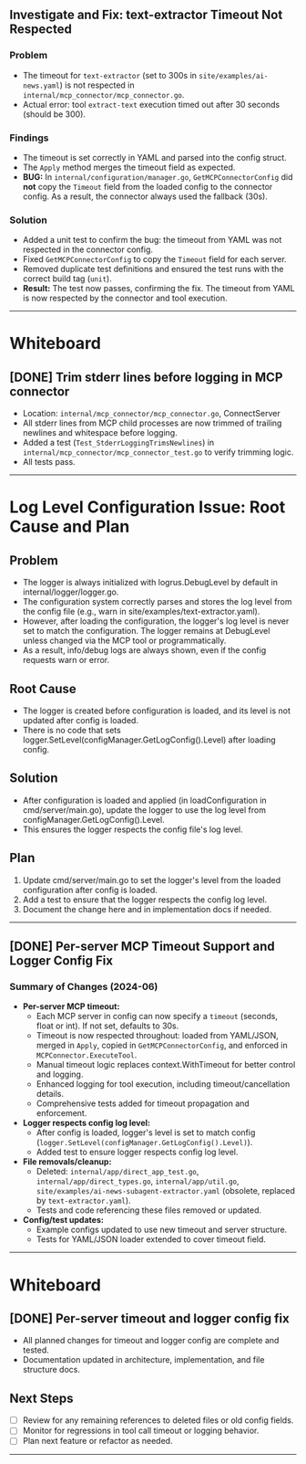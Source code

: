 ## Investigate and Fix: text-extractor Timeout Not Respected

### Problem
- The timeout for `text-extractor` (set to 300s in `site/examples/ai-news.yaml`) is not respected in `internal/mcp_connector/mcp_connector.go`.
- Actual error: tool `extract-text` execution timed out after 30 seconds (should be 300).

### Findings
- The timeout is set correctly in YAML and parsed into the config struct.
- The `Apply` method merges the timeout field as expected.
- **BUG:** In `internal/configuration/manager.go`, `GetMCPConnectorConfig` did **not** copy the `Timeout` field from the loaded config to the connector config. As a result, the connector always used the fallback (30s).

### Solution
- Added a unit test to confirm the bug: the timeout from YAML was not respected in the connector config.
- Fixed `GetMCPConnectorConfig` to copy the `Timeout` field for each server.
- Removed duplicate test definitions and ensured the test runs with the correct build tag (`unit`).
- **Result:** The test now passes, confirming the fix. The timeout from YAML is now respected by the connector and tool execution.

---

# Whiteboard

## [DONE] Trim stderr lines before logging in MCP connector
- Location: `internal/mcp_connector/mcp_connector.go`, ConnectServer
- All stderr lines from MCP child processes are now trimmed of trailing newlines and whitespace before logging.
- Added a test (`Test_StderrLoggingTrimsNewlines`) in `internal/mcp_connector/mcp_connector_test.go` to verify trimming logic.
- All tests pass.

---

# Log Level Configuration Issue: Root Cause and Plan

## Problem
- The logger is always initialized with logrus.DebugLevel by default in internal/logger/logger.go.
- The configuration system correctly parses and stores the log level from the config file (e.g., warn in site/examples/text-extractor.yaml).
- However, after loading the configuration, the logger's log level is never set to match the configuration. The logger remains at DebugLevel unless changed via the MCP tool or programmatically.
- As a result, info/debug logs are always shown, even if the config requests warn or error.

## Root Cause
- The logger is created before configuration is loaded, and its level is not updated after config is loaded.
- There is no code that sets logger.SetLevel(configManager.GetLogConfig().Level) after loading config.

## Solution
- After configuration is loaded and applied (in loadConfiguration in cmd/server/main.go), update the logger to use the log level from configManager.GetLogConfig().Level.
- This ensures the logger respects the config file's log level.

## Plan
1. Update cmd/server/main.go to set the logger's level from the loaded configuration after config is loaded.
2. Add a test to ensure that the logger respects the config log level.
3. Document the change here and in implementation docs if needed.

---

## [DONE] Per-server MCP Timeout Support and Logger Config Fix

### Summary of Changes (2024-06)
- **Per-server MCP timeout:**
  - Each MCP server in config can now specify a `timeout` (seconds, float or int). If not set, defaults to 30s.
  - Timeout is now respected throughout: loaded from YAML/JSON, merged in `Apply`, copied in `GetMCPConnectorConfig`, and enforced in `MCPConnector.ExecuteTool`.
  - Manual timeout logic replaces context.WithTimeout for better control and logging.
  - Enhanced logging for tool execution, including timeout/cancellation details.
  - Comprehensive tests added for timeout propagation and enforcement.
- **Logger respects config log level:**
  - After config is loaded, logger's level is set to match config (`logger.SetLevel(configManager.GetLogConfig().Level)`).
  - Added test to ensure logger respects config log level.
- **File removals/cleanup:**
  - Deleted: `internal/app/direct_app_test.go`, `internal/app/direct_types.go`, `internal/app/util.go`, `site/examples/ai-news-subagent-extractor.yaml` (obsolete, replaced by `text-extractor.yaml`).
  - Tests and code referencing these files removed or updated.
- **Config/test updates:**
  - Example configs updated to use new timeout and server structure.
  - Tests for YAML/JSON loader extended to cover timeout field.

---

# Whiteboard

## [DONE] Per-server timeout and logger config fix
- All planned changes for timeout and logger config are complete and tested.
- Documentation updated in architecture, implementation, and file structure docs.

## Next Steps
- [ ] Review for any remaining references to deleted files or old config fields.
- [ ] Monitor for regressions in tool call timeout or logging behavior.
- [ ] Plan next feature or refactor as needed.

---
